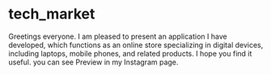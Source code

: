 # tech_market
Greetings everyone. I am pleased to present an application I have developed, which functions as an online store specializing in digital devices, including laptops, mobile phones, and related products. I hope you find it useful. you can see Preview in my Instagram page. 
